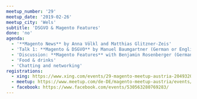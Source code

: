 ```yaml
---
meetup_number: '29'
meetup_date: '2019-02-26'
meetup_city: 'Wels'
subtitle: 'DSGVO & Magento Features'
done: 'no'
agenda:
  - '**Magento News** by Anna Völkl and Matthias Glitzner-Zeis'
  - 'Talk 1: **Magento & DSGVO** by Manuel Baumgartner (German or English)'
  - 'Discussion: **Magento Features** with Benjamin Rosenberger (German or English)'
  - 'Food & drinks'
  - 'Chatting and networking'
registrations:
  - xing: https://www.xing.com/events/29-magento-meetup-austria-2049320
  - meetup: https://www.meetup.com/de-DE/magento-meetup-austria/events/258184389/
  - facebook: https://www.facebook.com/events/530563280769283/
---
```

